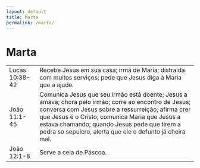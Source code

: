 ```yaml
---
layout: default
title: Marta
permalink: /marta/
---
```


# Marta

|    |     |
|:---|:---|
| Lucas 10:38-42 | Recebe Jesus em sua casa; irmã de Maria; distraída com muitos serviços; pede que Jesus diga à Maria que a ajude. |
| João 11:1-45 | Comunica Jesus que seu irmão está doente; Jesus a amava; chora pelo irmão; corre ao encontro de Jesus; conversa com Jesus sobre a ressurreição; afirma crer que Jesus é o Cristo; comunica Maria que Jesus a estava chamando; quando Jesus pede que tirem a pedra so sepulcro, alerta que ele o defunto já cheira mal.   |
| João 12:1-8 | Serve a ceia de Páscoa. |
